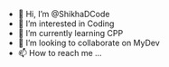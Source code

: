 - 👋 Hi, I’m @ShikhaDCode
- 👀 I’m interested in Coding
- 🌱 I’m currently learning CPP
- 💞️ I’m looking to collaborate on MyDev
- 📫 How to reach me ...

<!---
ShikhaDCode/ShikhaDCode is a ✨ special ✨ repository because its `README.md` (this file) appears on your GitHub profile.
You can click the Preview link to take a look at your changes.
--->
